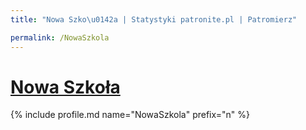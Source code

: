 ```yaml
---
title: "Nowa Szko\u0142a | Statystyki patronite.pl | Patromierz"

permalink: /NowaSzkola
---
```


# [Nowa Szkoła](https://patronite.pl/NowaSzkola)

{% include profile.md name="NowaSzkola" prefix="n" %}
